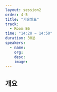 ```yaml
---
layout: session2
order: 4-5
title: "기술발표"
track:
  - Room E6
time: "14:20 ~ 14:50"
duration: 30분
speakers:
  - name: 
    org: 
    desc: 
    image: 
---
```


## 개요
